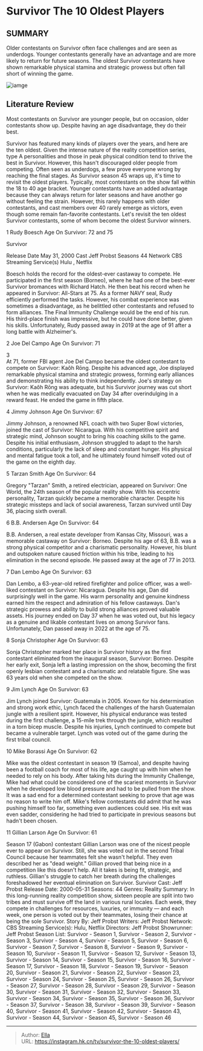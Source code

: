 # Survivor The 10 Oldest Players


## SUMMARY 


 Older contestants on Survivor often face challenges and are seen as underdogs. 
 Younger contestants generally have an advantage and are more likely to return for future seasons. 
 The oldest Survivor contestants have shown remarkable physical stamina and strategic prowess but often fall short of winning the game. 

![iamge](https://static1.srcdn.com/wordpress/wp-content/uploads/2021/08/The-Oldest-Survivor-Contestants.jpg)

## Literature Review
Most contestants on Survivor are younger people, but on occasion, older contestants show up. Despite having an age disadvantage, they do their best.




Survivor has featured many kinds of players over the years, and here are the ten oldest. Given the intense nature of the reality competition series, type A personalities and those in peak physical condition tend to thrive the best in Survivor. However, this hasn&#39;t discouraged older people from competing. Often seen as underdogs, a few prove everyone wrong by reaching the final stages. As Survivor season 45 wraps up, it&#39;s time to revisit the oldest players.
Typically, most contestants on the show fall within the 18 to 40 age bracket. Younger contestants have an added advantage because they can always return for later seasons and have another go without feeling the strain. However, this rarely happens with older contestants, and cast members over 40 rarely emerge as victors, even though some remain fan-favorite contestants. Let&#39;s revisit the ten oldest Survivor contestants, some of whom become the oldest Survivor winners.









 








 1  Rudy Boesch 
Age On Survivor: 72 and 75
        



 







        


 Survivor 

 Release Date   May 31, 2000    Cast   Jeff Probst    Seasons   44    Network   CBS    Streaming Service(s)   Hulu , Netflix    




Boesch holds the record for the oldest-ever castaway to compete. He participated in the first season (Borneo), where he had one of the best-ever Survivor bromances with Richard Hatch. He then beat his record when he appeared in Survivor: All-Stars at 75.
As a former NAVY seal, Rudy efficiently performed the tasks. However, his combat experience was sometimes a disadvantage, as he belittled other contestants and refused to form alliances. The Final Immunity Challenge would be the end of his run. His third-place finish was impressive, but he could have done better, given his skills. Unfortunately, Rudy passed away in 2019 at the age of 91 after a long battle with Alzheimer&#39;s.





 2  Joe Del Campo 
Age On Survivor: 71





 3   
At 71, former FBI agent Joe Del Campo became the oldest contestant to compete on Survivor: Kaôh Rōng. Despite his advanced age, Joe displayed remarkable physical stamina and strategic prowess, forming early alliances and demonstrating his ability to think independently. Joe&#39;s strategy on Survivor: Kaôh Rōng was adequate, but his Survivor journey was cut short when he was medically evacuated on Day 34 after overindulging in a reward feast. He ended the game in fifth place.





 4  Jimmy Johnson 
Age On Survivor: 67
        

Jimmy Johnson, a renowned NFL coach with two Super Bowl victories, joined the cast of Survivor: Nicaragua. With his competitive spirit and strategic mind, Johnson sought to bring his coaching skills to the game. Despite his initial enthusiasm, Johnson struggled to adapt to the harsh conditions, particularly the lack of sleep and constant hunger. His physical and mental fatigue took a toll, and he ultimately found himself voted out of the game on the eighth day.





 5  Tarzan Smith 
Age On Survivor: 64


Gregory &#34;Tarzan&#34; Smith, a retired electrician, appeared on Survivor: One World, the 24th season of the popular reality show. With his eccentric personality, Tarzan quickly became a memorable character. Despite his strategic missteps and lack of social awareness, Tarzan survived until Day 36, placing sixth overall.





 6  B.B. Andersen 
Age On Survivor: 64
        

B.B. Andersen, a real estate developer from Kansas City, Missouri, was a memorable castaway on Survivor: Borneo. Despite his age of 63, B.B. was a strong physical competitor and a charismatic personality. However, his blunt and outspoken nature caused friction within his tribe, leading to his elimination in the second episode. He passed away at the age of 77 in 2013.





 7  Dan Lembo 
Age On Survivor: 63
        

Dan Lembo, a 63-year-old retired firefighter and police officer, was a well-liked contestant on Survivor: Nicaragua. Despite his age, Dan did surprisingly well in the game. His warm personality and genuine kindness earned him the respect and admiration of his fellow castaways. Dan&#39;s strategic prowess and ability to build strong alliances proved valuable assets. His journey ended on Day 37 when he was voted out, but his legacy as a genuine and likable contestant lives on among Survivor fans. Unfortunately, Dan passed away in 2022 at the age of 75.





 8  Sonja Christopher 
Age On Survivor: 63
        

Sonja Christopher marked her place in Survivor history as the first contestant eliminated from the inaugural season, Survivor: Borneo. Despite her early exit, Sonja left a lasting impression on the show, becoming the first openly lesbian contestant and a charismatic and relatable figure. She was 63 years old when she competed on the show.





 9  Jim Lynch 
Age On Survivor: 63


 







Jim Lynch joined Survivor: Guatemala in 2005. Known for his determination and strong work ethic, Lynch faced the challenges of the harsh Guatemalan jungle with a resilient spirit. However, his physical endurance was tested during the first challenge, a 15-mile trek through the jungle, which resulted in a torn bicep muscle. Despite his injuries, Lynch continued to compete but became a vulnerable target. Lynch was voted out of the game during the first tribal council.





 10  Mike Borassi 
Age On Survivor: 62
        

Mike was the oldest contestant in season 19 (Samoa), and despite having been a football coach for most of his life, age caught up with him when he needed to rely on his body. After taking hits during the Immunity Challenge, Mike had what could be considered one of the scariest moments in Survivor when he developed low blood pressure and had to be pulled from the show.
It was a sad end for a determined contestant seeking to prove that age was no reason to write him off. Mike&#39;s fellow contestants did admit that he was pushing himself too far, something even audiences could see. His exit was even sadder, considering he had tried to participate in previous seasons but hadn&#39;t been chosen.





 11  Gillian Larson 
Age On Survivor: 61


 







Season 17 (Gabon) contestant Gillian Larson was one of the nicest people ever to appear on Survivor. Still, she was voted out in the second Tribal Council because her teammates felt she wasn&#39;t helpful. They even described her as &#34;dead weight.&#34; Gillian proved that being nice in a competition like this doesn&#39;t help. All it takes is being fit, strategic, and ruthless. Gillian&#39;s struggle to catch her breath during the challenges foreshadowed her eventual elimination on Survivor. 
               Survivor   Cast:   Jeff Probst    Release Date:   2000-05-31    Seasons:   44    Genres:   Reality    Summary:   In this long-running reality competition show, sixteen people are split into two tribes and must survive off the land in various rural locales. Each week, they compete in challenges for resources, luxuries, or immunity — and each week, one person is voted out by their teammates, losing their chance at being the sole Survivor.    Story By:   Jeff Probst    Writers:   Jeff Probst    Network:   CBS    Streaming Service(s):   Hulu, Netflix    Directors:   Jeff Probst    Showrunner:   Jeff Probst    Season List:   Survivor - Season 1, Survivor - Season 2, Survivor - Season 3, Survivor - Season 4, Survivor - Season 5, Survivor - Season 6, Survivor - Season 7, Survivor - Season 8, Survivor - Season 9, Survivor - Season 10, Survivor - Season 11, Survivor - Season 12, Survivor - Season 13, Survivor - Season 14, Survivor - Season 15, Survivor - Season 16, Survivor - Season 17, Survivor - Season 18, Survivor - Season 19, Survivor - Season 20, Survivor - Season 21, Survivor - Season 22, Survivor - Season 23, Survivor - Season 24, Survivor - Season 25, Survivor - Season 26, Survivor - Season 27, Survivor - Season 28, Survivor - Season 29, Survivor - Season 30, Survivor - Season 31, Survivor - Season 32, Survivor - Season 33, Survivor - Season 34, Survivor - Season 35, Survivor - Season 36, Survivor - Season 37, Survivor - Season 38, Survivor - Season 39, Survivor - Season 40, Survivor - Season 41, Survivor - Season 42, Survivor - Season 43, Survivor - Season 44, Survivor - Season 45, Survivor - Season 46      

---

> Author: [Ella](https://instagram.hk.cn/)  
> URL: https://instagram.hk.cn/tv/survivor-the-10-oldest-players/  

